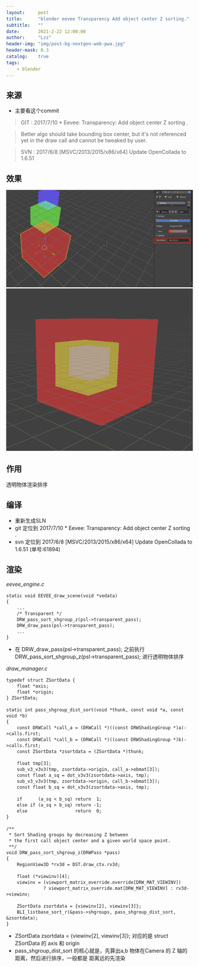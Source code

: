 ```yaml
---
layout:     post
title:      "blender eevee Transparency Add object center Z sorting."
subtitle:   ""
date:       2021-2-22 12:00:00
author:     "Lzz"
header-img: "img/post-bg-nextgen-web-pwa.jpg"
header-mask: 0.3
catalog:    true
tags:
    - blender
---
```


## 来源

- 主要看这个commit

> GIT : 2017/7/10  *   Eevee: Transparency: Add object center Z sorting .<br> 

> Better algo should take bounding box center, but it's not referenced yet in the draw call and cannot be tweaked by user.

> SVN : 2017/6/8  [MSVC/2013/2015/x86/x64] Update OpenCollada to 1.6.51
		
## 效果
![](/img/Eevee/TransparencySorting/1.png)
![](/img/Eevee/TransparencySorting/2.png)



## 作用
透明物体渲染排序

## 编译
- 重新生成SLN
- git 定位到  2017/7/10  * Eevee: Transparency: Add object center Z sorting .<br> 
- svn 定位到 2017/6/8  [MSVC/2013/2015/x86/x64] Update OpenCollada to 1.6.51    (单号:61894)

## 渲染

*eevee_engine.c*
```
static void EEVEE_draw_scene(void *vedata)
{
	...
	/* Transparent */
	DRW_pass_sort_shgroup_z(psl->transparent_pass);
	DRW_draw_pass(psl->transparent_pass);
	...
}
```
>
- 在 DRW_draw_pass(psl->transparent_pass); 之前执行 DRW_pass_sort_shgroup_z(psl->transparent_pass); 进行透明物体排序


*draw_manager.c*
```
typedef struct ZSortData {
	float *axis;
	float *origin;
} ZSortData;

static int pass_shgroup_dist_sort(void *thunk, const void *a, const void *b)
{
	const DRWCall *call_a = (DRWCall *)((const DRWShadingGroup *)a)->calls.first;
	const DRWCall *call_b = (DRWCall *)((const DRWShadingGroup *)b)->calls.first;
	const ZSortData *zsortdata = (ZSortData *)thunk;

	float tmp[3];
	sub_v3_v3v3(tmp, zsortdata->origin, call_a->obmat[3]);
	const float a_sq = dot_v3v3(zsortdata->axis, tmp);
	sub_v3_v3v3(tmp, zsortdata->origin, call_b->obmat[3]);
	const float b_sq = dot_v3v3(zsortdata->axis, tmp);

	if      (a_sq < b_sq) return  1;
	else if (a_sq > b_sq) return -1;
	else                  return  0;
}

/**
 * Sort Shading groups by decreasing Z between
 * the first call object center and a given world space point.
 **/
void DRW_pass_sort_shgroup_z(DRWPass *pass)
{
	RegionView3D *rv3d = DST.draw_ctx.rv3d;

	float (*viewinv)[4];
	viewinv = (viewport_matrix_override.override[DRW_MAT_VIEWINV])
	          ? viewport_matrix_override.mat[DRW_MAT_VIEWINV] : rv3d->viewinv;

	ZSortData zsortdata = {viewinv[2], viewinv[3]};
	BLI_listbase_sort_r(&pass->shgroups, pass_shgroup_dist_sort, &zsortdata);
}
```
>
- ZSortData zsortdata = {viewinv[2], viewinv[3]}; 对应的是 struct ZSortData 的 axis 和 origin
- pass_shgroup_dist_sort 的核心就是，先算出a,b 物体在Camera 的 Z 轴的 距离，然后进行排序，一般都是 距离远的先渲染
